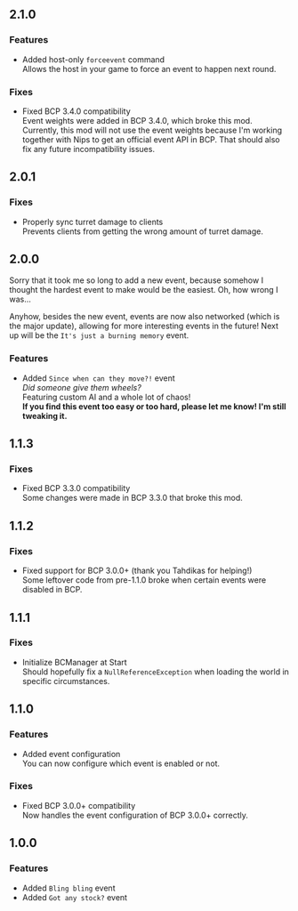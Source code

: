 ## 2.1.0

### Features

- Added host-only `forceevent` command<br/>
  Allows the host in your game to force an event to happen next round.

### Fixes

- Fixed BCP 3.4.0 compatibility<br/>
  Event weights were added in BCP 3.4.0, which broke this mod.<br/>
  Currently, this mod will not use the event weights because I'm working together
  with Nips to get an official event API in BCP. That should also fix any future incompatibility issues.

## 2.0.1

### Fixes

- Properly sync turret damage to clients<br/>
  Prevents clients from getting the wrong amount of turret damage.

## 2.0.0

Sorry that it took me so long to add a new event, because somehow I thought the hardest event to make would be the
easiest. Oh, how wrong I was...

Anyhow, besides the new event, events are now also networked (which is the major update),
allowing for more interesting events in the future!
Next up will be the `It's just a burning memory` event.

### Features

- Added `Since when can they move?!` event<br/>
  *Did someone give them wheels?*<br/>
  Featuring custom AI and a whole lot of chaos!<br/>
  **If you find this event too easy or too hard, please let me know! I'm still tweaking it.**

## 1.1.3

### Fixes

- Fixed BCP 3.3.0 compatibility<br/>
  Some changes were made in BCP 3.3.0 that broke this mod.

## 1.1.2

### Fixes

- Fixed support for BCP 3.0.0+ (thank you Tahdikas for helping!)<br/>
  Some leftover code from pre-1.1.0 broke when certain events were disabled in BCP.

## 1.1.1

### Fixes

- Initialize BCManager at Start<br/>
  Should hopefully fix a `NullReferenceException` when loading the world in specific circumstances.

## 1.1.0

### Features

- Added event configuration<br/>
  You can now configure which event is enabled or not.

### Fixes

- Fixed BCP 3.0.0+ compatibility<br/>
  Now handles the event configuration of BCP 3.0.0+ correctly.

## 1.0.0

### Features

- Added `Bling bling` event
- Added `Got any stock?` event